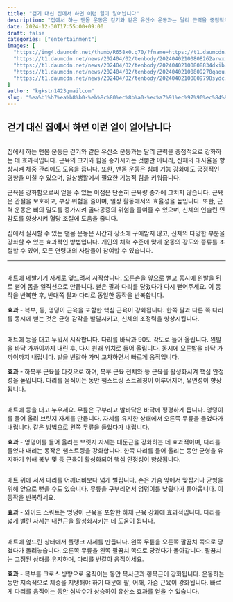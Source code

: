 ```yaml
---
title: "걷기 대신 집에서 하면 이런 일이 일어납니다"
description: "집에서 하는 맨몸 운동은 걷기와 같은 유산소 운동과는 달리 근력을 중점적으로 강화하는 데 효과적입니다. 근육의 크기와 힘을 증가시키는 것뿐만 아니라, 신체의 대사율을 향상시켜 체중 관리에도 도움을 줍니다. 또한, 맨몸 운동은 심폐 기능 강화에도 긍정적인 영향을 미칠 수"
date: 2024-12-30T17:55:00+09:00
draft: false
categories: ["entertainment"]
images: [
  "https://img4.daumcdn.net/thumb/R658x0.q70/?fname=https://t1.daumcdn.net/news/202404/02/tenbody/20240402100807838vdih.jpg"
  "https://t1.daumcdn.net/news/202404/02/tenbody/20240402100808262arvx.gif"
  "https://t1.daumcdn.net/news/202404/02/tenbody/20240402100808834dxib.gif"
  "https://t1.daumcdn.net/news/202404/02/tenbody/20240402100809270qaou.gif"
  "https://t1.daumcdn.net/news/202404/02/tenbody/20240402100809798sydc.gif"
]
author: "kgkstn1423gmailcom"
slug: "%ea%b1%b7%ea%b8%b0-%eb%8c%80%ec%8b%a0-%ec%a7%91%ec%97%90%ec%84%9c-%ed%95%98%eb%a9%b4-%ec%9d%b4%eb%9f%b0-%ec%9d%bc%ec%9d%b4-%ec%9d%bc%ec%96%b4%eb%82%a9%eb%8b%88%eb%8b%a4"
---
```


<h2 >걷기 대신 집에서 하면 이런 일이 일어납니다</h2> <figure ><img src="https://img4.daumcdn.net/thumb/R658x0.q70/?fname=https://t1.daumcdn.net/news/202404/02/tenbody/20240402100807838vdih.jpg" alt=""/></figure> <p>집에서 하는 맨몸 운동은 걷기와 같은 유산소 운동과는 달리 근력을 중점적으로 강화하는 데 효과적입니다. 근육의 크기와 힘을 증가시키는 것뿐만 아니라, 신체의 대사율을 향상시켜 체중 관리에도 도움을 줍니다. 또한, 맨몸 운동은 심폐 기능 강화에도 긍정적인 영향을 미칠 수 있으며, 일상생활에서 필요한 기능적 힘을 키워줍니다.</p> <p>근육을 강화함으로써 얻을 수 있는 이점은 단순히 근육량 증가에 그치지 않습니다. 근육은 관절을 보호하고, 부상 위험을 줄이며, 일상 활동에서의 효율성을 높입니다. 또한, 근력 운동은 뼈의 밀도를 증가시켜 골다공증의 위험을 줄여줄 수 있으며, 신체의 인슐린 민감도를 향상시켜 혈당 조절에 도움을 줍니다.</p> <p>집에서 실시할 수 있는 맨몸 운동은 시간과 장소에 구애받지 않고, 신체의 다양한 부분을 강화할 수 있는 효과적인 방법입니다. 개인의 체력 수준에 맞게 운동의 강도와 종류를 조절할 수 있어, 모든 연령대의 사람들이 참여할 수 있습니다.</p> <hr /> <figure ><img src="https://t1.daumcdn.net/news/202404/02/tenbody/20240402100808262arvx.gif" alt=""/></figure> <p>매트에 네발기기 자세로 엎드려서 시작합니다. 오른손을 앞으로 뻗고 동시에 왼발을 뒤로 뻗어 몸을 일직선으로 만듭니다. 뻗은 팔과 다리를 당겼다가 다시 뻗어주세요. 이 동작을 반복한 후, 반대쪽 팔과 다리로 동일한 동작을 반복합니다.</p> <p><strong>효과</strong> - 복부, 등, 엉덩이 근육을 포함한 핵심 근육이 강화됩니다. 한쪽 팔과 다른 쪽 다리를 동시에 뻗는 것은 균형 감각을 발달시키고, 신체의 조정력을 향상시킵니다.</p> <figure ><img src="https://t1.daumcdn.net/news/202404/02/tenbody/20240402100808834dxib.gif" alt=""/></figure> <p>매트에 등을 대고 누워서 시작합니다. 다리를 바닥과 90도 각도로 들어 올립니다. 왼발을 바닥 가까이까지 내린 후, 다시 원래 위치로 들어 올립니다. 동시에 오른발을 바닥 가까이까지 내립니다. 발을 번갈아 가며 교차하면서 빠르게 움직입니다.</p> <p><strong>효과</strong> - 하복부 근육을 타깃으로 하며, 복부 근육 전체와 등 근육을 활성화시켜 핵심 안정성을 높입니다. 다리를 움직이는 동안 햄스트링 스트레칭이 이루어지며, 유연성이 향상됩니다.</p> <figure ><img src="https://t1.daumcdn.net/news/202404/02/tenbody/20240402100809270qaou.gif" alt=""/></figure> <p>매트에 등을 대고 누우세요. 무릎은 구부리고 발바닥은 바닥에 평평하게 둡니다. 엉덩이를 들어 올려 브릿지 자세를 만듭니다. 자세를 유지한 상태에서 오른쪽 무릎을 들었다가 내립니다. 같은 방법으로 왼쪽 무릎을 들었다가 내립니다.</p> <p><strong>효과</strong> - 엉덩이를 들어 올리는 브릿지 자세는 대둔근을 강화하는 데 효과적이며, 다리를 들었다 내리는 동작은 햄스트링을 강화합니다. 한쪽 다리를 들어 올리는 동안 균형을 유지하기 위해 복부 및 등 근육이 활성화되어 핵심 안정성이 향상됩니다.</p> <figure ><img src="https://t1.daumcdn.net/news/202404/02/tenbody/20240402100809798sydc.gif" alt=""/></figure> <p>매트 위에 서서 다리를 어깨너비보다 넓게 벌립니다. 손은 가슴 앞에서 맞잡거나 균형을 위해 앞으로 뻗을 수도 있습니다. 무릎을 구부리면서 엉덩이를 낮췄다가 돌아옵니다. 이 동작을 반복하세요.</p> <p><strong>효과</strong> - 와이드 스쿼트는 엉덩이 근육을 포함한 하체 근육 강화에 효과적입니다. 다리를 넓게 벌린 자세는 내전근을 활성화시키는 데 도움이 됩니다.</p> <figure ><img src="https://t1.daumcdn.net/news/202404/02/tenbody/20240402100810334ujep.gif" alt=""/></figure> <p>매트에 엎드린 상태에서 플랭크 자세를 만듭니다. 왼쪽 무릎을 오른쪽 팔꿈치 쪽으로 당겼다가 돌려놓습니다. 오른쪽 무릎을 왼쪽 팔꿈치 쪽으로 당겼다가 돌아갑니다. 팔꿈치는 고정된 상태를 유지하며, 다리를 번갈아 움직이세요.</p> <p><strong>효과</strong> - 복부를 크로스 방향으로 움직이는 동안 복사근과 횡복근이 강화됩니다. 운동하는 동안 지속적으로 체중을 지탱해야 하기 때문에 팔, 어깨, 가슴 근육이 강화됩니다. 빠르게 다리를 움직이는 동안 심박수가 상승하여 유산소 효과를 얻을 수 있습니다.</p>